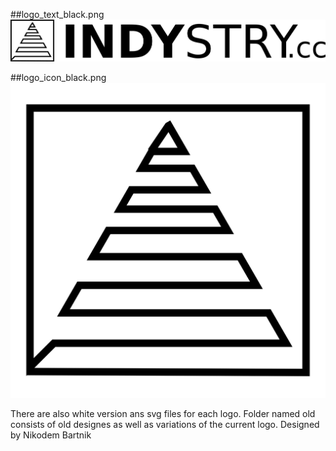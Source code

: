 ##logo_text_black.png
![Indystry text logo](png/logo_text_black.png)

##logo_icon_black.png
![Indystry text logo](png/logo_icon_black.png)

There are also white version ans svg files for each logo.
Folder named old consists of old designes as well as variations of the current logo.
Designed by Nikodem Bartnik